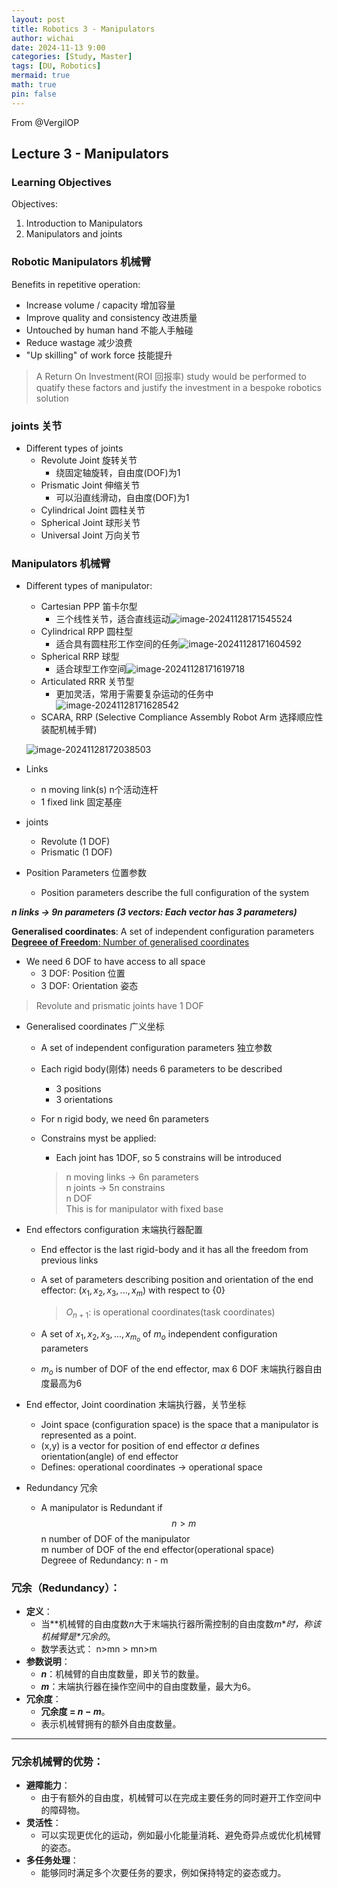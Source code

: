 ```yaml
---
layout: post
title: Robotics 3 - Manipulators
author: wichai
date: 2024-11-13 9:00 
categories: [Study, Master]
tags: [DU, Robotics]
mermaid: true
math: true
pin: false
---
```


From @VergilOP

## Lecture 3 - Manipulators

### Learning Objectives

Objectives:

1. Introduction to Manipulators
2. Manipulators and joints

### Robotic Manipulators 机械臂

Benefits in repetitive operation:

- Increase volume / capacity 增加容量
- Improve quality and consistency 改进质量
- Untouched by human hand 不能人手触碰
- Reduce wastage 减少浪费
- "Up skilling" of work force 技能提升

> A Return On Investment(ROI 回报率) study would be performed to quatify these factors and justify the investment in a bespoke robotics solution

### joints 关节

- Different types of joints
  - Revolute Joint 旋转关节
    - 绕固定轴旋转，自由度(DOF)为1
  - Prismatic Joint 伸缩关节
    - 可以沿直线滑动，自由度(DOF)为1
  - Cylindrical Joint 圆柱关节
  - Spherical Joint 球形关节
  - Universal Joint 万向关节

### Manipulators 机械臂

- Different types of manipulator:
  - Cartesian PPP 笛卡尔型
    - 三个线性关节，适合直线运动![image-20241128171545524](https://wichaiblog-1316355194.cos.ap-hongkong.myqcloud.com/image-20241128171545524.png)
  - Cylindrical RPP 圆柱型
    - 适合具有圆柱形工作空间的任务![image-20241128171604592](https://wichaiblog-1316355194.cos.ap-hongkong.myqcloud.com/image-20241128171604592.png)
  - Spherical RRP 球型
    - 适合球型工作空间![image-20241128171619718](https://wichaiblog-1316355194.cos.ap-hongkong.myqcloud.com/image-20241128171619718.png)
  - Articulated RRR 关节型
    - 更加灵活，常用于需要复杂运动的任务中![image-20241128171628542](https://wichaiblog-1316355194.cos.ap-hongkong.myqcloud.com/image-20241128171628542.png)
  - SCARA, RRP (Selective Compliance Assembly Robot Arm 选择顺应性装配机械手臂)

  ![image-20241128172038503](https://wichaiblog-1316355194.cos.ap-hongkong.myqcloud.com/image-20241128172038503.png)
  
- Links
  
  - n moving link(s) n个活动连杆
  - 1 fixed link 固定基座
  
- joints
  - Revolute (1 DOF)
  - Prismatic (1 DOF)

- Position Parameters 位置参数
  - Position parameters describe the full configuration of the system

***n links -> 9n parameters (3 vectors: Each vector has 3 parameters)***



**Generalised coordinates**: A set of independent configuration parameters
<u>**Degreee of Freedom**: Number of generalised coordinates</u>

- We need 6 DOF to have access to all space
  - 3 DOF: Position 位置
  - 3 DOF: Orientation 姿态

> Revolute and prismatic joints have 1 DOF

- Generalised coordinates 广义坐标

  - A set of independent configuration parameters 独立参数

  - Each rigid body(刚体) needs 6 parameters to be described

    - 3 positions
    - 3 orientations

  - For n rigid body, we need 6n parameters

  - Constrains myst be applied:

    - Each joint has 1DOF, so 5 constrains will be introduced

    > n moving links -> 6n parameters  
    > n joints -> 5n constrains  
    > n DOF  
    > This is for manipulator with fixed base

- End effectors configuration 末端执行器配置

  - End effector is the last rigid-body and it has all the freedom from previous links

  - A set of parameters describing position and orientation of the end effector: $(x_1, x_2, x_3, ... , x_m)$ with respect to {0}

    > $O_{n+1}$: is operational coordinates(task coordinates)

  - A set of $x_1, x_2, x_3, ... , x_{m_o}$ of $m_o$ independent configuration parameters

  - $m_o$ is number of DOF of the end effector, max 6 DOF 末端执行器自由度最高为6

- End effector, Joint coordination 末端执行器，关节坐标

  - Joint space (configuration space) is the space that a manipulator is represented as a point.
  - (x,y) is a vector for position of end effector $\alpha$ defines orientation(angle) of end effector
  - Defines: operational coordinates -> operational space

- Redundancy 冗余

  - A manipulator is Redundant if 
    $$
      n>m 
    $$
    n number of DOF of the manipulator  
    m number of DOF of the end effector(operational space)  
    Degreee of Redundancy: n - m  

### **冗余（Redundancy）：**

- **定义**：
  - 当**机械臂的自由度数$n$大于末端执行器所需控制的自由度数$m$\**时，称该机械臂是\**冗余的**。
  - 数学表达式： n>mn > mn>m
- **参数说明**：
  - **$n$**：机械臂的自由度数量，即关节的数量。
  - **$m$**：末端执行器在操作空间中的自由度数量，最大为6。
- **冗余度**：
  - **冗余度 = $n - m$**。
  - 表示机械臂拥有的额外自由度数量。

------

### **冗余机械臂的优势：**

- **避障能力**：
  - 由于有额外的自由度，机械臂可以在完成主要任务的同时避开工作空间中的障碍物。
- **灵活性**：
  - 可以实现更优化的运动，例如最小化能量消耗、避免奇异点或优化机械臂的姿态。
- **多任务处理**：
  - 能够同时满足多个次要任务的要求，例如保持特定的姿态或力。
